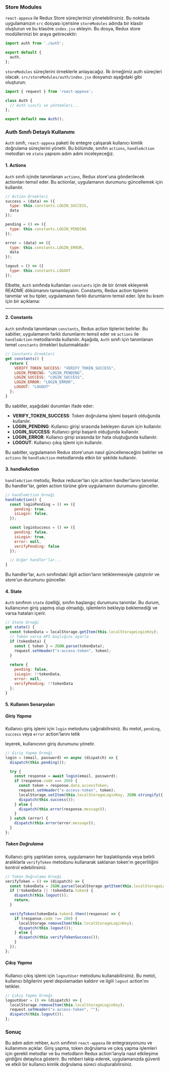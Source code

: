 ### Store Modules
`react-appexa` ile Redux Store süreçlerinizi yönetebilirsiniz. Bu noktada uygulamanızın `src` dosyası içerisine `storeModules` adında bir klasör oluşturun ve bu klasöre `index.jsx` ekleyin. Bu dosya, Redux store modüllerinizi bir araya getirecektir:

```jsx
import auth from './auth';

export default {
  auth,
};
```

`storeModules` süreçlerini örneklerle anlayacağız. İlk örneğimiz auth süreçleri olacak. `src/storeModules/auth/index.jsx` dosyanızı aşağıdaki gibi oluşturun:

```jsx
import { request } from 'react-appexa';

class Auth {
  // Auth sınıfı ve yöntemleri...
};

export default new Auth();
```

### Auth Sınıfı Detaylı Kullanımı

`Auth` sınıfı, `react-appexa` paketi ile entegre çalışarak kullanıcı kimlik doğrulama süreçlerini yönetir. Bu bölümde, sınıfın `actions`, `handleAction` metodları ve `state` yapısını adım adım inceleyeceğiz.

#### 1. Actions

`Auth` sınıfı içinde tanımlanan `actions`, Redux store'una gönderilecek actionları temsil eder. Bu actionlar, uygulamanın durumunu güncellemek için kullanılır.

```jsx
// Action Örnekleri
success = (data) => ({
  type: this.constants.LOGIN_SUCCESS,
  data
});

pending = () => ({
  type: this.constants.LOGIN_PENDING
});

error = (data) => ({
  type: this.constants.LOGIN_ERROR,
  data
});

logout = () => ({
  type: this.constants.LOGOUT
});
```

Elbette, `Auth` sınıfında kullanılan `constants` için de bir örnek ekleyerek README dökümanını tamamlayalım. Constants, Redux action tiplerini tanımlar ve bu tipler, uygulamanın farklı durumlarını temsil eder. İşte bu kısım için bir açıklama:

---

#### 2. Constants

`Auth` sınıfında tanımlanan `constants`, Redux action tiplerini belirler. Bu sabitler, uygulamanın farklı durumlarını temsil eder ve `actions` ile `handleAction` metodlarında kullanılır. Aşağıda, `Auth` sınıfı için tanımlanan temel `constants` örnekleri bulunmaktadır:

```jsx
// Constants Örnekleri
get constants() {
  return {
    VERIFY_TOKEN_SUCCESS: "VERIFY_TOKEN_SUCCESS",
    LOGIN_PENDING: "LOGIN_PENDING",
    LOGIN_SUCCESS: "LOGIN_SUCCESS",
    LOGIN_ERROR: "LOGIN_ERROR",
    LOGOUT: "LOGOUT"
  };
}
```

Bu sabitler, aşağıdaki durumları ifade eder:

- **VERIFY_TOKEN_SUCCESS**: Token doğrulama işlemi başarılı olduğunda kullanılır.
- **LOGIN_PENDING**: Kullanıcı girişi sırasında bekleyen durum için kullanılır.
- **LOGIN_SUCCESS**: Kullanıcı girişi başarılı olduğunda kullanılır.
- **LOGIN_ERROR**: Kullanıcı girişi sırasında bir hata oluştuğunda kullanılır.
- **LOGOUT**: Kullanıcı çıkış işlemi için kullanılır.

Bu sabitler, uygulamanın Redux store'unun nasıl güncelleneceğini belirler ve `actions` ile `handleAction` metodlarında etkin bir şekilde kullanılır.

#### 3. handleAction

`handleAction` metodu, Redux reducer'ları için action handler'larını tanımlar. Bu handler'lar, gelen action türüne göre uygulamanın durumunu günceller.

```jsx
// handleAction Örneği
handleAction() {
  const loginPending = () => ({
    pending: true,
    isLogin: false,
  });

  const loginSuccess = () => ({
    pending: false,
    isLogin: true,
    error: null,
    verifyPending: false
  });

  // Diğer handler'lar...
}
```

Bu handler'lar, `Auth` sınıfındaki ilgili action'ların tetiklenmesiyle çalıştırılır ve store'un durumunu günceller.

#### 4. State

`Auth` sınıfının `state` özelliği, sınıfın başlangıç durumunu tanımlar. Bu durum, kullanıcının giriş yapmış olup olmadığı, işlemlerin bekleyip beklemediği ve varsa hataları içerir.

```jsx
// State Örneği
get state() {
  const tokenData = localStorage.getItem(this.localStorageLoginKey);
  // Token varsa API başlığını ayarla
  if (tokenData) {
    const { token } = JSON.parse(tokenData);
    request.setHeader("x-access-token", token);
  }
  
  return {
    pending: false,
    isLogin: !!tokenData,
    error: null,
    verifyPending: !!tokenData
  };
}
```

#### 5. Kullanım Senaryoları

##### Giriş Yapma

Kullanıcı giriş işlemi için `login` metodunu çağırabilirsiniz. Bu metot, `pending`, `success` veya `error` action'larını tetik

leyerek, kullanıcının giriş durumunu yönetir.

```jsx
// Giriş Yapma Örneği
login = (email, password) => async (dispatch) => {
  dispatch(this.pending());

  try {
    const response = await login(email, password);
    if (response.code === 200) {
      const token = response.data.accessToken;
      request.setHeader("x-access-token", token);
      localStorage.setItem(this.localStorageLoginKey, JSON.stringify({ token }));
      dispatch(this.success());
    } else {
      dispatch(this.error(response.message));
    }
  } catch (error) {
    dispatch(this.error(error.message));
  }
};
```

##### Token Doğrulama

Kullanıcı giriş yaptıktan sonra, uygulamanın her başlatılışında veya belirli aralıklarla `verifyToken` metodunu kullanarak saklanan token'ın geçerliliğini kontrol edebilirsiniz.

```jsx
// Token Doğrulama Örneği
verifyToken = () => (dispatch) => {
  const tokenData = JSON.parse(localStorage.getItem(this.localStorageLoginKey));
  if (!tokenData || !tokenData.token) {
    dispatch(this.logout());
    return;
  }

  verifyToken(tokenData.token).then((response) => {
    if (response.code !== 200) {
      localStorage.removeItem(this.localStorageLoginKey);
      dispatch(this.logout());
    } else {
      dispatch(this.verifyTokenSuccess());
    }
  });
};
```

##### Çıkış Yapma

Kullanıcı çıkış işlemi için `logoutUser` metodunu kullanabilirsiniz. Bu metot, kullanıcı bilgilerini yerel depolamadan kaldırır ve ilgili `logout` action'ını tetikler.

```jsx
// Çıkış Yapma Örneği
logoutUser = () => (dispatch) => {
  localStorage.removeItem(this.localStorageLoginKey);
  request.setHeader("x-access-token", "");
  dispatch(this.logout());
};
```

### Sonuç

Bu adım adım rehber, `Auth` sınıfının `react-appexa` ile entegrasyonunu ve kullanımını açıklar. Giriş yapma, token doğrulama ve çıkış yapma işlemleri için gerekli metodlar ve bu metodların Redux action'larıyla nasıl etkileşime girdiğini detaylıca gösterir. Bu rehberi takip ederek, uygulamanızda güvenli ve etkili bir kullanıcı kimlik doğrulama süreci oluşturabilirsiniz.